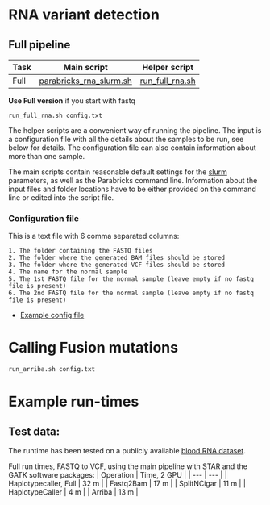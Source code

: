 # RNA variant detection

## Full pipeline

| Task | Main script | Helper script |
| --- | --- | --- |
| Full | [parabricks_rna_slurm.sh](./parabricks_rna_slurm.sh) | [run_full_rna.sh](./run_full_rna.sh) |

**Use Full version** if you start with fastq

```
run_full_rna.sh config.txt
```

The helper scripts are a convenient way of running the pipeline. The input is a configuration file with all the details about the samples to be run, see below for details. The configuration file can also contain information about more than one sample.

The main scripts contain reasonable default settings for the [slurm](https://github.com/si-medbif/AI-MD-variant-calling/blob/main/documents/slurm.md) parameters, as well as the Parabricks command line. Information about the input files and folder locations have to be either provided on the command line or edited into the script file.


### Configuration file

This is a text file with 6 comma separated columns:
```
1. The folder containing the FASTQ files
2. The folder where the generated BAM files should be stored
3. The folder where the generated VCF files should be stored
4. The name for the normal sample
5. The 1st FASTQ file for the normal sample (leave empty if no fastq file is present)
6. The 2nd FASTQ file for the normal sample (leave empty if no fastq file is present)
```
- [Example config file](https://github.com/si-medbif/AI-MD-variant-calling/blob/main/example/config_RNA.csv)


# Calling Fusion mutations

```bash
run_arriba.sh config.txt
```

# Example run-times

## Test data:

The runtime has been tested on a publicly available [blood RNA dataset](https://github.com/si-medbif/AI-MD-variant-calling/example/README.md).

Full run times, FASTQ to VCF, using the main pipeline with STAR and the GATK software packages:
| Operation | Time, 2 GPU |
| --- | --- |
| Haplotypecaller, Full | 32 m |
| Fastq2Bam | 17 m |
| SplitNCigar | 11 m |
| HaplotypeCaller | 4 m |
| Arriba | 13 m |
